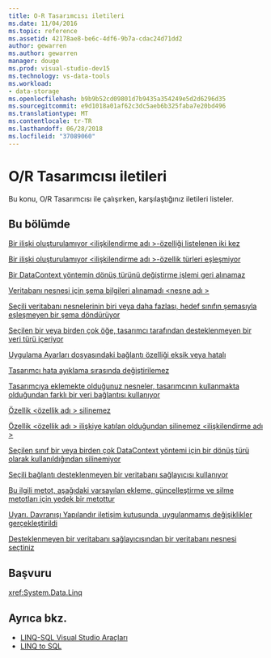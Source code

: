 ```yaml
---
title: O-R Tasarımcısı iletileri
ms.date: 11/04/2016
ms.topic: reference
ms.assetid: 42178ae8-be6c-4df6-9b7a-cdac24d71dd2
author: gewarren
ms.author: gewarren
manager: douge
ms.prod: visual-studio-dev15
ms.technology: vs-data-tools
ms.workload:
- data-storage
ms.openlocfilehash: b9b9b52cd09801d7b9435a354249e5d2d6296d35
ms.sourcegitcommit: e9d1018a01af62c3dc5aeb6b325faba7e20bd496
ms.translationtype: MT
ms.contentlocale: tr-TR
ms.lasthandoff: 06/28/2018
ms.locfileid: "37089060"
---
```

# <a name="or-designer-messages"></a>O/R Tasarımcısı iletileri

Bu konu, O/R Tasarımcısı ile çalışırken, karşılaştığınız iletileri listeler.

## <a name="in-this-section"></a>Bu bölümde

 [Bir ilişki oluşturulamıyor \<ilişkilendirme adı >-özelliği listelenen iki kez](../data-tools/cannot-create-an-association-association-name-property-listed-twice.md)

 [Bir ilişki oluşturulamıyor \<ilişkilendirme adı >-özellik türleri eşleşmiyor](../data-tools/cannot-create-an-association-association-name-property-types-do-not-match.md)

 [Bir DataContext yöntemin dönüş türünü değiştirme işlemi geri alınamaz](../data-tools/changing-the-return-type-of-a-datacontext-method-cannot-be-undone.md)

 [Veritabanı nesnesi için şema bilgileri alınamadı \<nesne adı >](../data-tools/could-not-retrieve-schema-information-for-database-object-object-name.md)

 [Seçili veritabanı nesnelerinin biri veya daha fazlası, hedef sınıfın şemasıyla eşleşmeyen bir şema döndürüyor](../data-tools/one-or-more-selected-database-objects-return-a-schema-that-does-not-match-the-schema-of-the-target-class.md)

 [Seçilen bir veya birden çok öğe, tasarımcı tarafından desteklenmeyen bir veri türü içeriyor](../data-tools/one-or-more-selected-items-contain-a-data-type-that-is-not-supported-by-the-designer.md)

 [Uygulama Ayarları dosyasındaki bağlantı özelliği eksik veya hatalı](../data-tools/the-connection-property-in-the-application-settings-file-is-missing-or-incorrect.md)

 [Tasarımcı hata ayıklama sırasında değiştirilemez](../data-tools/the-designer-cannot-be-modified-while-debugging.md)

 [Tasarımcıya eklemekte olduğunuz nesneler, tasarımcının kullanmakta olduğundan farklı bir veri bağlantısı kullanıyor](../data-tools/the-objects-you-are-adding-to-the-designer-use-a-different-data-connection-than-the-designer-is-currently-using.md)

 [Özellik \<özellik adı > silinemez](../data-tools/the-property-property-name-cannot-be-deleted.md)

 [Özellik \<özellik adı > ilişkiye katılan olduğundan silinemez \<ilişkilendirme adı >](../data-tools/the-property-property-name-cannot-be-deleted-because-it-is-participating-in-the-association-association-name.md)

 [Seçilen sınıf bir veya birden çok DataContext yöntemi için bir dönüş türü olarak kullanıldığından silinemiyor](../data-tools/the-selected-class-cannot-be-deleted-because-it-is-used-as-a-return-type-for-one-or-more-datacontext-methods.md)

 [Seçili bağlantı desteklenmeyen bir veritabanı sağlayıcısı kullanıyor](../data-tools/the-selected-connection-uses-an-unsupported-database-provider.md)

 [Bu ilgili metot, aşağıdaki varsayılan ekleme, güncelleştirme ve silme metotları için yedek bir metottur](../data-tools/this-related-method-is-the-backing-method-for-the-following-default-insert-update-or-delete-methods.md)

 [Uyarı. Davranışı Yapılandır iletişim kutusunda, uygulanmamış değişiklikler gerçekleştirildi](../data-tools/warning-changes-have-been-made-to-the-configure-behavior-dialog-box-that-have-not-been-applied.md)

 [Desteklenmeyen bir veritabanı sağlayıcısından bir veritabanı nesnesi seçtiniz](../data-tools/you-have-selected-a-database-object-from-an-unsupported-database-provider.md)

## <a name="reference"></a>Başvuru

<xref:System.Data.Linq>

## <a name="see-also"></a>Ayrıca bkz.

- [LINQ-SQL Visual Studio Araçları](../data-tools/linq-to-sql-tools-in-visual-studio2.md)
- [LINQ to SQL](/dotnet/framework/data/adonet/sql/linq/index)
